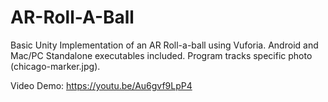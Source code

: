 # AR-Roll-A-Ball
Basic Unity Implementation of an AR Roll-a-ball using Vuforia. Android and Mac/PC Standalone executables included. Program tracks specific photo (chicago-marker.jpg).

Video Demo: https://youtu.be/Au6gvf9LpP4

